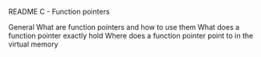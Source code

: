 README C - Function pointers

General
What are function pointers and how to use them
What does a function pointer exactly hold
Where does a function pointer point to in the virtual memory
